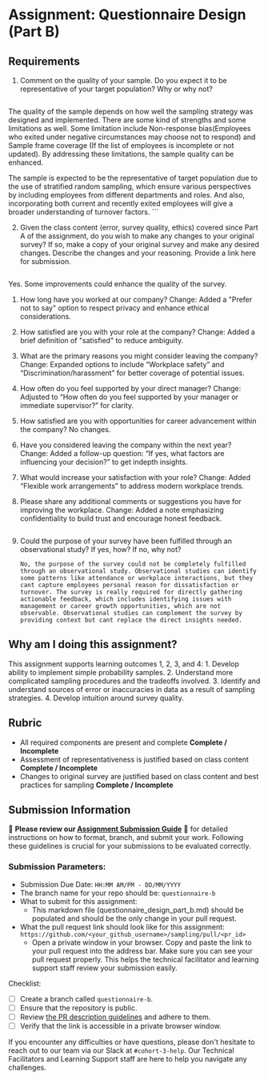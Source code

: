 # Assignment: Questionnaire Design (Part B)

## Requirements
1. Comment on the quality of your sample. Do you expect it to be representative of your target population? Why or why not?

    ```
  The quality of the sample depends on how well the sampling strategy was designed and implemented. There are some kind of strengths and some limitations as well.
  Some limitation include Non-response bias(Employees who exited under negative circumstances may choose not to respond) and Sample frame coverage (If the list of employees is incomplete or not updated). By addressing these limitations, the sample quality can be enhanced.

  The sample is expected to be the representative of target population due to the use of stratified random sampling, which ensure various perspectives by including employees from different departments and roles. And also, incorporating both current and recently exited employees will give a broader understanding of turnover factors.
    ```

2. Given the class content (error, survey quality, ethics) covered since Part A of the assignment, do you wish to make any changes to your original survey? If so, make a copy of your original survey and make any desired changes. Describe the changes and your reasoning. Provide a link here for submission.

    ```
  Yes. Some improvements could enhance the quality of the survey.

1. How long have you worked at our company?
Change: Added a "Prefer not to say" option to respect privacy and enhance ethical considerations.

2. How satisfied are you with your role at the company?
Change: Added a brief definition of "satisfied" to reduce ambiguity.

3. What are the primary reasons you might consider leaving the company?
Change: Expanded options to include “Workplace safety” and “Discrimination/harassment” for better coverage of potential issues.

4. How often do you feel supported by your direct manager?
Change: Adjusted to “How often do you feel supported by your manager or immediate supervisor?” for clarity.

5. How satisfied are you with opportunities for career advancement within the company?
No changes.

6. Have you considered leaving the company within the next year?
Change: Added a follow-up question: “If yes, what factors are influencing your decision?” to get indepth insights.

7. What would increase your satisfaction with your role?
Change: Added “Flexible work arrangements” to address modern workplace trends.

8. Please share any additional comments or suggestions you have for improving the workplace.
Change: Added a note emphasizing confidentiality to build trust and encourage honest feedback.
    ```

3. Could the purpose of your survey have been fulfilled through an observational study? If yes, how? If no, why not?

    ```
    No, the purpose of the survey could not be completely fulfilled through an observational study. Observational studies can identify some patterns like attendance or workplace interactions, but they cant capture employees personal reason for dissatisfaction or turnover. The survey is really required for directly gathering actionable feedback, which includes identifying issues with management or career growth opportunities, which are not observable. Observational studies can complement the survey by providing context but cant replace the direct insights needed.
    ```

## Why am I doing this assignment?

This assignment supports learning outcomes 1, 2, 3, and 4:
	1.	Develop ability to implement simple probability samples.
	2.	Understand more complicated sampling procedures and the tradeoffs involved.
	3.	Identify and understand sources of error or inaccuracies in data as a result of sampling strategies.
	4.	Develop intuition around survey quality.

## Rubric

-	All required components are present and complete **Complete / Incomplete**
-	Assessment of representativeness is justified based on class content **Complete / Incomplete**
-	Changes to original survey are justified based on class content and best practices for sampling **Complete / Incomplete**

## Submission Information

🚨 **Please review our [Assignment Submission Guide](https://github.com/UofT-DSI/onboarding/blob/main/onboarding_documents/submissions.md)** 🚨 for detailed instructions on how to format, branch, and submit your work. Following these guidelines is crucial for your submissions to be evaluated correctly.

### Submission Parameters:
* Submission Due Date: `HH:MM AM/PM - DD/MM/YYYY`
* The branch name for your repo should be: `questionnaire-b`
* What to submit for this assignment:
    * This markdown file (questionnaire_design_part_b.md) should be populated and should be the only change in your pull request.
* What the pull request link should look like for this assignment: `https://github.com/<your_github_username>/sampling/pull/<pr_id>`
    * Open a private window in your browser. Copy and paste the link to your pull request into the address bar. Make sure you can see your pull request properly. This helps the technical facilitator and learning support staff review your submission easily.

Checklist:
- [ ] Create a branch called `questionnaire-b`.
- [ ] Ensure that the repository is public.
- [ ] Review [the PR description guidelines](https://github.com/UofT-DSI/onboarding/blob/main/onboarding_documents/submissions.md#guidelines-for-pull-request-descriptions) and adhere to them.
- [ ] Verify that the link is accessible in a private browser window.

If you encounter any difficulties or have questions, please don't hesitate to reach out to our team via our Slack at `#cohort-3-help`. Our Technical Facilitators and Learning Support staff are here to help you navigate any challenges.
